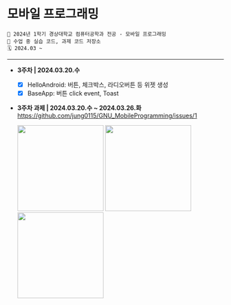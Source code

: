 # 모바일 프로그래밍
```
🏫 2024년 1학기 경상대학교 컴퓨터공학과 전공 - 모바일 프로그래밍
💾 수업 중 실습 코드, 과제 코드 저장소
🗓️ 2024.03 ~ 
```

---

- **3주차 | 2024.03.20.수**
  - [x] HelloAndroid: 버튼, 체크박스, 라디오버튼 등 위젯 생성
  - [x] BaseApp: 버튼 click event, Toast

- **3주차 과제 | 2024.03.20.수 ~ 2024.03.26.화** https://github.com/jung0115/GNU_MobileProgramming/issues/1  

  <img width="200px" src="https://github.com/jung0115/GNU_MobileProgramming/assets/76805879/98f8a038-9238-405d-9c8b-624319d149c1" /> <img width="200px" src="https://github.com/jung0115/GNU_MobileProgramming/assets/76805879/b513c6a3-2e3e-4f1f-a8ea-d196dc3491e7" /> <img width="200px" src="https://github.com/jung0115/GNU_MobileProgramming/assets/76805879/e2c2e110-b19e-4ff1-9b45-e2bfe4372801" />
